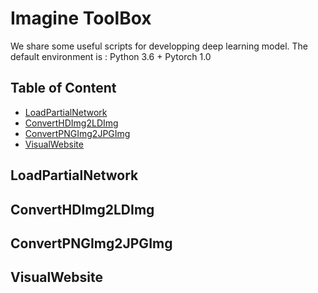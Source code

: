# Imagine ToolBox
We share some useful scripts for developping deep learning model.
The default environment is : Python 3.6 + Pytorch 1.0 


## Table of Content
* [LoadPartialNetwork](#LoadPartialNetwork)
* [ConvertHDImg2LDImg](#ConvertHDImg2LDImg)
* [ConvertPNGImg2JPGImg](#ConvertPNGImg2JPGImg)
* [VisualWebsite](#VisualWebsite)

## LoadPartialNetwork

## ConvertHDImg2LDImg

## ConvertPNGImg2JPGImg

## VisualWebsite




